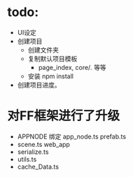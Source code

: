 # todo: 

- UI设定
- 创建项目
    - 创建文件夹
    - 复制默认项目模板
        - page_index, core/*.* 等等
    - 安装 npm install
- 创建项目进度。



# 对FF框架进行了升级
- APPNODE 绑定 app_node.ts prefab.ts
- scene.ts web_app
- serialize.ts
- utils.ts
- cache_Data.ts